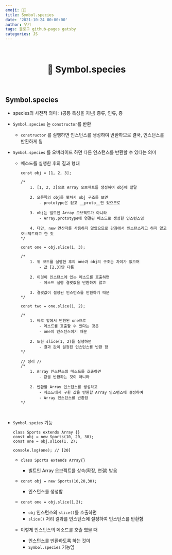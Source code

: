 ```yaml
---
emoji: 👨‍💻
title: Symbol.species
date: '2021-10-24 00:00:00'
author: 우기
tags: 블로그 github-pages gatsby
categories: JS
---
```


<br>

<h1 align="center">
  👋  Symbol.species
</h1>

<br>

## Symbol.species

- species의 사전적 의미 : (공통 특성을 지닌) 종류, 인류, 종
- `Symbol.species` 는 `constructor`를 반환
  - `constructor` 를 실행하면 인스턴스를 생성하여 반환하므로 결국, 인스턴스를 반환하게 됨
- `Symbol.species` 를 오버라이드 하면 다른 인스턴스를 반환할 수 있다는 의미

  - 메소드를 실행한 후의 결과 형태

    ```tsx
    const obj = [1, 2, 3];

    /*
    	1. [1, 2, 3]으로 Array 오브젝트를 생성하여 obj에 할달
    
    	2. 오른쪽의 obj를 펼쳐서 obj 구조를 보면
    		- prototype은 없고 __proto__만 있으므로
    	
    	3. obj는 빌트인 Array 오브젝트가 아니라
    		- Array.prototype에 연결된 메소드로 생성한 인스턴스임
    
    	4. 다만, new 연산자를 사용하지 않았으므로 강좌에서 인스턴스라고 하지 않고 오브젝트라고 한 것
    */

    const one = obj.slice(1, 3);

    /*
    	1. 위 코드를 실행한 후의 one과 obj의 구조는 차이가 없으며
    		- 값 [2,3]만 다름
    
    	2. 이것이 인스턴스에 있는 메소드를 호출하면
    		- 메소드 실행 결괏값을 반환하지 않고
    
    	3. 결괏값이 설정된 인스턴스를 반환하기 때문
    */

    const two = one.slice(1, 2);

    /*
    	1. 바로 앞에서 반환된 one으로
    		- 메소드를 호출할 수 있다는 것은
    		- one이 인스턴스이기 때문
    
    	2. 또한 slice(1, 2)를 실행하면
    		- 결과 값이 설정된 인스턴스를 반환 함	
    */

    // 정리 //
    /*
    	1. Array 인스턴스의 메소드를 호출하면
    		- 값을 반환하는 것이 아니라
    		
    	2. 반환할 Array 인스턴스를 생성하고
    		- 메소드에서 구한 값을 반환할 Array 인스턴스에 설정하여
    		- Array 인스턴스를 반환함
    */
    ```

<br>

- `Symbol.speies` 기능

  ```tsx
  class Sports extends Array {}
  const obj = new Sports(10, 20, 30);
  const one = obj.slice(1, 2);

  console.log(one); // [20]
  ```

  - `class Sports extends Array{}`

    - 빌트인 Array 오브젝트를 상속(확장, 연결) 받음

  - `const obj = new Sports(10,20,30);`

    - 인스턴스를 생성함

  - `const one = obj.slice(1,2);`

    - `obj` 인스턴스의 `slice()`를 호출하면
    - `slice()` 처리 결과를 인스턴스에 설정하여 인스턴스를 반환함

  - 이렇게 인스턴스의 메소드를 호출 했을 때
    - 인스턴스를 반환하도록 하는 것이
    - `Symbol.species` 기능임

```toc

```

